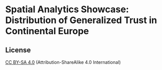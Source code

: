 # Spatial Analytics Showcase: Distribution of Generalized Trust in Continental Europe

## License

[CC BY-SA 4.0](https://creativecommons.org/licenses/by-sa/4.0/) (Attribution-ShareAlike 4.0 International)

